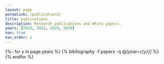 ```yaml
---
layout: page
permalink: /publications/
title: publications
description: Research publications and White papers.
years: [2024, 2022, 2020, 2019]
nav: true
nav_order: 1
---
```


<!-- _pages/publications.md -->
<div class="publications">

{%- for y in page.years %}
  {% bibliography -f papers -q @*[year={{y}}]* %}
{% endfor %}

</div>
